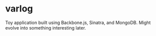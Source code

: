 # varlog

Toy application built using Backbone.js, Sinatra, and MongoDB.  Might
evolve into something interesting later.
